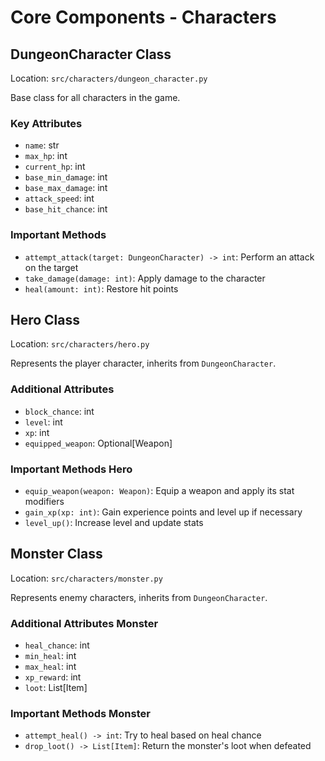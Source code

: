 # Core Components - Characters

## DungeonCharacter Class

Location: `src/characters/dungeon_character.py`

Base class for all characters in the game.

### Key Attributes

- `name`: str
- `max_hp`: int
- `current_hp`: int
- `base_min_damage`: int
- `base_max_damage`: int
- `attack_speed`: int
- `base_hit_chance`: int

### Important Methods

- `attempt_attack(target: DungeonCharacter) -> int`: Perform an attack on the target
- `take_damage(damage: int)`: Apply damage to the character
- `heal(amount: int)`: Restore hit points

## Hero Class

Location: `src/characters/hero.py`

Represents the player character, inherits from `DungeonCharacter`.

### Additional Attributes

- `block_chance`: int
- `level`: int
- `xp`: int
- `equipped_weapon`: Optional[Weapon]

### Important Methods Hero

- `equip_weapon(weapon: Weapon)`: Equip a weapon and apply its stat modifiers
- `gain_xp(xp: int)`: Gain experience points and level up if necessary
- `level_up()`: Increase level and update stats

## Monster Class

Location: `src/characters/monster.py`

Represents enemy characters, inherits from `DungeonCharacter`.

### Additional Attributes Monster

- `heal_chance`: int
- `min_heal`: int
- `max_heal`: int
- `xp_reward`: int
- `loot`: List[Item]

### Important Methods Monster

- `attempt_heal() -> int`: Try to heal based on heal chance
- `drop_loot() -> List[Item]`: Return the monster's loot when defeated
